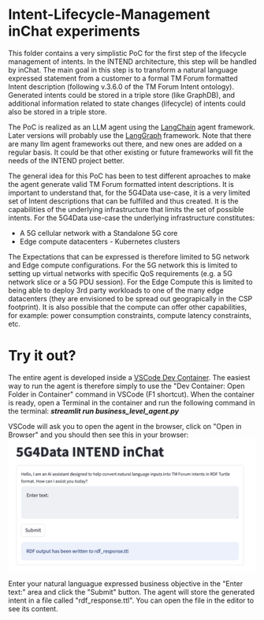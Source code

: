 # Intent-Lifecycle-Management inChat experiments
This folder contains a very simplistic PoC for the first step of the lifecycle management of intents. In the INTEND architecture, this step will be handled by inChat. The main goal in this step is to transform a natural language expressed statement from a customer to a formal TM Forum formatted Intent description (following v.3.6.0 of the TM Forum Intent ontology). Generated intents could be stored in a triple store (like GraphDB), and additional information related to state changes (lifecycle) of intents could also be stored in a triple store.

The PoC is realized as an LLM agent using the [LangChain](https://python.langchain.com/docs/introduction) agent framework. Later versions will probably use the [LangGraph](https://www.langchain.com/langgraph) framework. Note that there are many llm agent frameworks out there, and new ones are added on a regular basis. It could be that other existing or future frameworks will fit the needs of the INTEND project better.

The general idea for this PoC has been to test different aproaches to make the agent generate valid TM Forum formatted intent descriptions. It is important to understand that, for the 5G4Data use-case, it is a very limited set of Intent descriptions that can be fulfilled and thus created. It is the capabilities of the underlying infrastructure that limits the set of possible intents. For the 5G4Data use-case the underlying infrastructure constitutes:
 - A 5G cellular network with a Standalone 5G core
 - Edge compute datacenters - Kubernetes clusters

The Expectations that can be expressed is therefore limited to 5G network and Edge compute configurations. For the 5G network this is limited to setting up virtual networks with specific QoS requirements (e.g. a 5G network slice or a 5G PDU session). For the Edge Compute this is limited to being able to deploy 3rd party workloads to one of the many edge datacenters (they are envisioned to be spread out geograpically in the CSP footprint). It is also possible that the compute can offer other capabilities, for example: power consumption constraints, compute latency constraints, etc.

# Try it out?
The entire agent is developed inside a [VSCode Dev Container](https://code.visualstudio.com/docs/devcontainers/containers). The easiest way to run the agent is therefore simply to use the "Dev Container: Open Folder in Container" command in VSCode (F1 shortcut). When the container is ready, open a Terminal in the container and run the following command in the terminal: ***streamlit run business_level_agent.py***

VSCode will ask you to open the agent in the browser, click on "Open in Browser" and you should then see this in your browser:
![The minimalistic inChat PoC :-)](./inChat_PoC_for_5G4Data_use-case.png)

Enter your natural languague expressed business objective in the "Enter text:" area and click the "Submit" button. The agent will store the generated intent in a file called "rdf_response.ttl". You can open the file in the editor to see its content.
